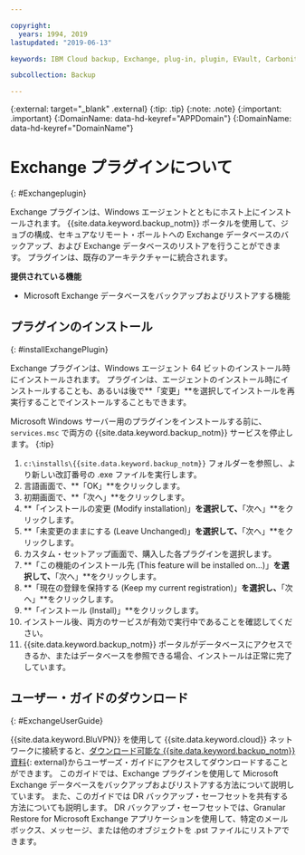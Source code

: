```yaml
---

copyright:
  years: 1994, 2019
lastupdated: "2019-06-13"

keywords: IBM Cloud backup, Exchange, plug-in, plugin, EVault, Carbonite

subcollection: Backup

---
```

{:external: target="_blank" .external}
{:tip: .tip}
{:note: .note}
{:important: .important}
{:DomainName: data-hd-keyref="APPDomain"}
{:DomainName: data-hd-keyref="DomainName"}

# Exchange プラグインについて
{: #Exchangeplugin}

Exchange プラグインは、Windows エージェントとともにホスト上にインストールされます。 {{site.data.keyword.backup_notm}} ポータルを使用して、ジョブの構成、セキュアなリモート・ボールトへの Exchange データベースのバックアップ、および Exchange データベースのリストアを行うことができます。 プラグインは、既存のアーキテクチャーに統合されます。

**提供されている機能**

- Microsoft Exchange データベースをバックアップおよびリストアする機能

## プラグインのインストール
{: #installExchangePlugin}

Exchange プラグインは、Windows エージェント 64 ビットのインストール時にインストールされます。 プラグインは、エージェントのインストール時にインストールすることも、あるいは後で**「変更」**を選択してインストールを再実行することでインストールすることもできます。

Microsoft Windows サーバー用のプラグインをインストールする前に、`services.msc` で両方の {{site.data.keyword.backup_notm}} サービスを停止します。
{:tip}

1. `c:\installs\{{site.data.keyword.backup_notm}}` フォルダーを参照し、より新しい改訂番号の .exe ファイルを実行します。
2. 言語画面で、**「OK」**をクリックします。
3. 初期画面で、**「次へ」**をクリックします。
4. **「インストールの変更 (Modify installation)」**を選択して、**「次へ」**をクリックします。
5. **「未変更のままにする (Leave Unchanged)」**を選択して、**「次へ」**をクリックします。
6. カスタム・セットアップ画面で、購入した各プラグインを選択します。
7. **「この機能のインストール先 (This feature will be installed on...)」**を選択して、**「次へ」**をクリックします。
8. **「現在の登録を保持する (Keep my current registration)」**を選択し、**「次へ」**をクリックします。
9. **「インストール (Install)」**をクリックします。
10. インストール後、両方のサービスが有効で実行中であることを確認してください。
11. {{site.data.keyword.backup_notm}} ポータルがデータベースにアクセスできるか、またはデータベースを参照できる場合、インストールは正常に完了しています。

## ユーザー・ガイドのダウンロード
{: #ExchangeUserGuide}

{{site.data.keyword.BluVPN}} を使用して {{site.data.keyword.cloud}} ネットワークに接続すると、[ダウンロード可能な {{site.data.keyword.backup_notm}} 資料](http://downloads.service.softlayer.com/evault/Documentation/){: external}からユーザーズ・ガイドにアクセスしてダウンロードすることができます。 このガイドでは、Exchange プラグインを使用して Microsoft Exchange データベースをバックアップおよびリストアする方法について説明しています。 また、このガイドでは DR バックアップ・セーフセットを共有する方法についても説明します。 DR バックアップ・セーフセットでは、Granular Restore for Microsoft Exchange アプリケーションを使用して、特定のメールボックス、メッセージ、または他のオブジェクトを .pst ファイルにリストアできます。
